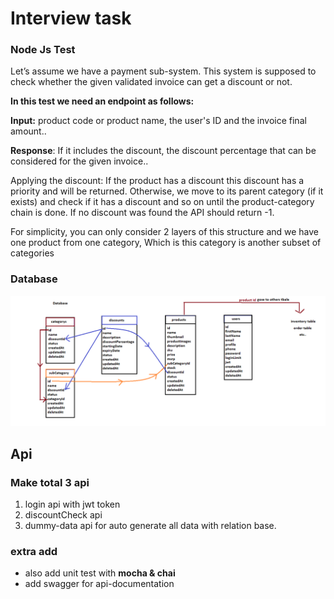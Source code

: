 # Interview task
### Node Js Test
Let’s assume we have a payment sub-system. This system is supposed to check whether the given validated invoice can get a discount or not.

**In this test we need an endpoint as follows:**


**Input:** product code or product name, the user's ID and the invoice final amount..

**Response**: If it includes the discount, the discount percentage that can be considered for the given invoice..


Applying the discount:
If the product has a discount this discount has a priority and will be returned. Otherwise, we move to its parent category (if it exists) and check if it has a discount and so on until the product-category chain is done. If no discount was found the API should return -1.

For simplicity, you can only consider 2 layers of this structure and we have one product from one category, Which is this category is another subset of categories


### Database
![database table structure](https://raw.githubusercontent.com/easycodingcourse/interview-task/main/database-stracture-1.png "database table structure")




## Api

### Make total 3 api
1. login api with jwt token
2. discountCheck api
3. dummy-data api for auto generate all data with relation base.

### extra add
* also add unit test with **mocha & chai**
* add swagger for api-documentation

